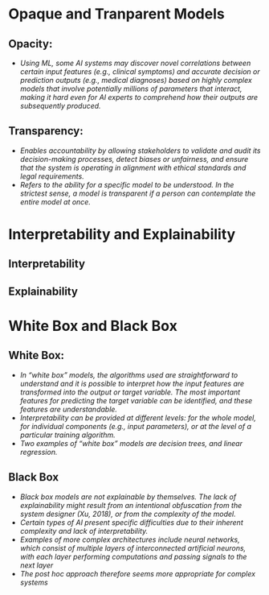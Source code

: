
# Opaque and Tranparent Models
## Opacity:
- *Using ML, some AI systems may discover novel correlations between certain input features (e.g., clinical symptoms) and accurate decision or prediction outputs (e.g., medical diagnoses) based on highly complex models that involve potentially millions of parameters that interact, making it hard even for AI experts to comprehend how their outputs are subsequently produced.*
## Transparency:
- *Enables accountability by allowing stakeholders to validate and audit its decision-making processes, detect biases or unfairness, and ensure that the system is operating in alignment with ethical standards and legal requirements.*
- *Refers to the ability for a specific model to be understood. In the strictest sense, a model is transparent if a person can contemplate the entire model at once.*

# Interpretability and Explainability
## Interpretability
## Explainability
  
# White Box and Black Box
## White Box:
- *In “white box” models, the algorithms used are straightforward to understand and it is possible to interpret how the input features are transformed into the output or target variable. The most important features for predicting the target variable can be identified, and these features are understandable.*
- *Interpretability can be provided at different levels: for the whole model, for individual components (e.g., input parameters), or at the level of a particular training algorithm.*
- *Two examples of “white box” models are decision trees, and linear regression.*
## Black Box
- *Black box models are not explainable by themselves. The lack of explainability might result from an intentional obfuscation from the system designer (Xu, 2018), or from the complexity of the model.*
- *Certain types of AI present specific difficulties due to their inherent complexity and lack of interpretability.*
- *Examples of more complex architectures include neural networks, which consist of multiple layers of interconnected artificial neurons, with each layer performing computations and passing signals to the next layer*
- *The post hoc approach therefore seems more appropriate for complex systems*



